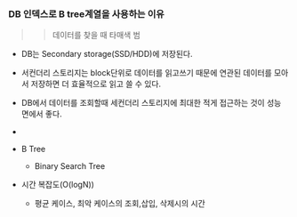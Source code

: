 ### DB 인덱스로 B tree계열을 사용하는 이유
>> 데이터를 찾을 때 타매색 범

- DB는 Secondary storage(SSD/HDD)에 저장된다.
- 서컨더리 스토리지는 block단위로 데이터를 읽고쓰기 때문에 연관된 데이터를 모아서 저장하면 더 효율적으로 읽고 쓸 수 있다.
- DB에서 데이터를 조회할때 세컨더리 스토리지에 최대한 적게 접근하는 것이 성능 면에서 좋다.
- 

- B Tree 
	- Binary Search Tree
- 시간 복잡도(O(logN))
	- 평균 케이스, 최악 케이스의 조회,삽입, 삭제시의 시간